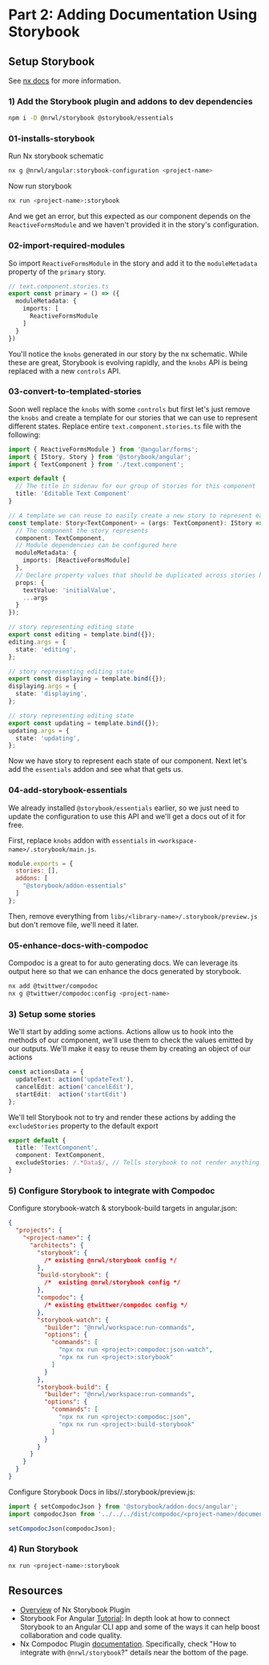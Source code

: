 # Part 2: Adding Documentation Using Storybook

## Setup Storybook

See [nx docs](https://nx.dev/latest/angular/plugins/storybook/overview) for more information.

### 1) Add the Storybook plugin and addons to dev dependencies


```bash
npm i -D @nrwl/storybook @storybook/essentials
```

### 01-installs-storybook

Run Nx storybook schematic

```bash
nx g @nrwl/angular:storybook-configuration <project-name>
```

Now run storybook

```bash
nx run <project-name>:storybook
```

And we get an error, but this expected as our component depends on the `ReactiveFormsModule` and we haven't provided it in the story's configuration.


### 02-import-required-modules

So import `ReactiveFormsModule` in the story and add it to the `moduleMetadata` property of the `primary` story.


```ts
// text.component.stories.ts
export const primary = () => ({
  moduleMetadata: {
    imports: [
      ReactiveFormsModule
    ]
  }
})
```

You'll notice the `knobs` generated in our story by the nx schematic. While these are great, Storybook is evolving rapidly, and the `knobs` API is being replaced with a new `controls` API.

### 03-convert-to-templated-stories

  Soon well replace the `knobs` with some `controls` but first let's just remove the `knobs` and create a template for our stories that we can use to represent different states. Replace entire `text.component.stories.ts` file with the following:

```ts
import { ReactiveFormsModule } from '@angular/forms';
import { IStory, Story } from '@storybook/angular';
import { TextComponent } from './text.component';

export default {
  // The title in sidenav for our group of stories for this component
  title: 'Editable Text Component'
}

// A template we can reuse to easily create a new story to represent each state of our component
const template: Story<TextComponent> = (args: TextComponent): IStory => ({
  // The component the story represents
  component: TextComponent,
  // Module dependencies can be configured here
  moduleMetadata: {
    imports: [ReactiveFormsModule]
  },
  // Declare property values that should be duplicated across stories here
  props: {
    textValue: 'initialValue',
    ...args
  }
});

// story representing editing state
export const editing = template.bind({});
editing.args = {
  state: 'editing',
};

// story representing editing state
export const displaying = template.bind({});
displaying.args = {
  state: 'displaying',
};

// story representing editing state
export const updating = template.bind({});
updating.args = {
  state: 'updating',
};
```

Now we have story to represent each state of our component. Next let's add the `essentials` addon and see what that gets us.

### 04-add-storybook-essentials

We already installed `@storybook/essentials` earlier, so we just need to update the configuration to use this API and we'll get a docs out of it for free.

First, replace `knobs` addon with `essentials` in `<workspace-name>/.storybook/main.js`.

```js
module.exports = {
  stories: [],
  addons: [
    "@storybook/addon-essentials"
  ]
};
```

Then, remove everything from `libs/<library-name>/.storybook/preview.js` but don't remove file, we'll need it later.

### 05-enhance-docs-with-compodoc

Compodoc is a great to for auto generating docs. We can leverage its output here so that we can enhance the docs generated by storybook.
```bash
nx add @twittwer/compodoc
nx g @twittwer/compodoc:config <project-name>

```

### 3) Setup some stories

We'll start by adding some actions. Actions allow us to hook into the methods of our component, we'll use them to check the values emitted by our outputs. We'll make it easy to reuse them by creating an object of our actions

```ts
const actionsData = {
  updateText: action('updateText'),
  cancelEdit: action('cancelEdit'),
  startEdit:  action('startEdit')
};
```

We'll tell Storybook not to try and render these actions by adding the `excludeStories` property to the default export

```ts
export default {
  title: 'TextComponent',
  component: TextComponent,
  excludeStories: /.*Data$/, // Tells storybook to not render anything that ends with `Data`
}
```







<!-- #### NOTE: Compodoc can be run with the following commands
    ```bash
    // HTML Format
    nx run <project>:compodoc
    // JSON Format
    nx run <project>:compodoc:json
    ``` -->

### 5) Configure Storybook to integrate with Compodoc

Configure storybook-watch & storybook-build targets in angular.json:

```json
{
  "projects": {
    "<project-name>": {
      "architects": {
        "storybook": {
          /* existing @nrwl/storybook config */
        },
        "build-storybook": {
          /*  existing @nrwl/storybook config */
        },
        "compodoc": {
          /* existing @twittwer/compodoc config */
        },
        "storybook-watch": {
          "builder": "@nrwl/workspace:run-commands",
          "options": {
            "commands": [
              "npx nx run <project>:compodoc:json-watch",
              "npx nx run <project>:storybook"
            ]
          }
        },
        "storybook-build": {
          "builder": "@nrwl/workspace:run-commands",
          "options": {
            "commands": [
              "npx nx run <project>:compodoc:json",
              "npx nx run <project>:build-storybook"
            ]
          }
        }
      }
    }
  }
}
```

Configure Storybook Docs in libs/<project-name>/.storybook/preview.js:

```ts
import { setCompodocJson } from '@storybook/addon-docs/angular';
import compodocJson from '../../../dist/compodoc/<project-name>/documentation.json';

setCompodocJson(compodocJson);

```

### 4) Run Storybook

```bash
nx run <project-name>:storybook
```



## Resources

* [Overview](https://nx.dev/latest/angular/plugins/storybook/overview) of Nx Storybook Plugin
* Storybook For Angular [Tutorial](https://www.learnstorybook.com/intro-to-storybook/angular/en/get-started/): In depth look at how to connect Storybook to an Angular CLI app and some of the ways it can help boost collaboration and code quality.
* Nx Compodoc Plugin [documentation](https://github.com/twittwer/nx-tools/tree/master/libs/compodoc#readme). Specifically, check "How to integrate with `@nrwl/storybook`?" details near the bottom of the page.
